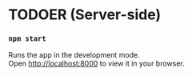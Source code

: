 # TODOER (Server-side)

### `npm start`

Runs the app in the development mode.\
Open [http://localhost:8000](http://localhost:8000) to view it in your browser.
